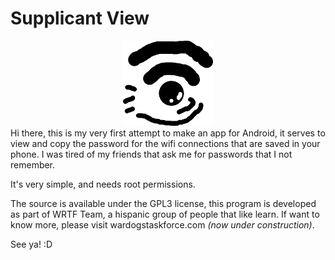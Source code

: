 Supplicant View
===================
<center><img src="app/src/main/res/drawable-xhdpi/icon.png"></br></center>
Hi there, this is my very first attempt to make an app for Android, it serves to view and copy the password for the wifi connections that are saved in your phone. I was tired of my friends that ask me for passwords that I not remember.

It's very simple, and needs root permissions.

The source is available under the GPL3 license, this program is developed as part of WRTF Team, a hispanic group of people that like learn. If want to know more, please visit wardogstaskforce.com _(now under construction)_.

See ya! :D
